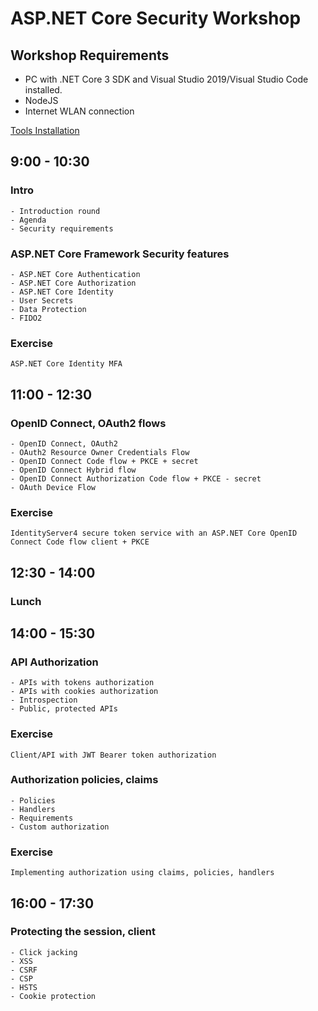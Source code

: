 # ASP.NET Core Security Workshop

## Workshop Requirements

- PC with .NET Core 3 SDK and Visual Studio 2019/Visual Studio Code installed.
- NodeJS
- Internet WLAN connection
 
[Tools Installation](https://github.com/damienbod/AspNetCoreSecurityWorkshop/blob/master/Exercises/installation.md) 

## 9:00 - 10:30

### Intro
	- Introduction round
	- Agenda
	- Security requirements

### ASP.NET Core Framework Security features
	- ASP.NET Core Authentication
	- ASP.NET Core Authorization
	- ASP.NET Core Identity
	- User Secrets
	- Data Protection
	- FIDO2
	
### Exercise
	ASP.NET Core Identity MFA
	
## 11:00 - 12:30
	
### OpenID Connect, OAuth2 flows
	- OpenID Connect, OAuth2
	- OAuth2 Resource Owner Credentials Flow
	- OpenID Connect Code flow + PKCE + secret
	- OpenID Connect Hybrid flow
	- OpenID Connect Authorization Code flow + PKCE - secret
	- OAuth Device Flow

### Exercise
	IdentityServer4 secure token service with an ASP.NET Core OpenID Connect Code flow client + PKCE
	
## 12:30 - 14:00

### Lunch

## 14:00 - 15:30

### API Authorization
	- APIs with tokens authorization
	- APIs with cookies authorization
	- Introspection
	- Public, protected APIs

### Exercise
	Client/API with JWT Bearer token authorization

### Authorization policies, claims
	- Policies
	- Handlers
	- Requirements
	- Custom authorization
	 
### Exercise
	Implementing authorization using claims, policies, handlers
	
## 16:00 - 17:30

### Protecting the session, client
	- Click jacking
	- XSS
	- CSRF
	- CSP
	- HSTS
	- Cookie protection


